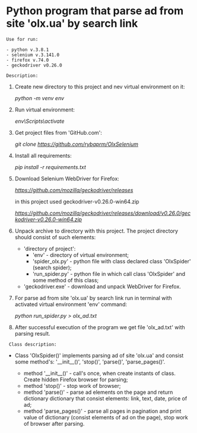 # Python program that parse ad from site 'olx.ua' by search link
`Use for run:`

    - python v.3.8.1
    - selenium v.3.141.0
    - firefox v.74.0
    - geckodriver v0.26.0
 
 `Description:`
 
 1. Create new directory to this project and nev virtual environment on it:
 
    _python -m venv env_
  
 2. Run virtual environment:
  
    _env\Scripts\activate_
  
 3. Get project files from 'GitHub.com':
    
    _git clone https://github.com/rybaprm/OlxSelenium_ 
 
 4. Install all requirements:
 
    _pip install -r requirements.txt_
 
 5. Download Selenium WebDriver for Firefox:
 
    _https://github.com/mozilla/geckodriver/releases_
    
    in this project used geckodriver-v0.26.0-win64.zip
    
    _https://github.com/mozilla/geckodriver/releases/download/v0.26.0/geckodriver-v0.26.0-win64.zip_

 6. Unpack archive to directory with this project. The project directory should
consist of such elements:
    - 'directory of project':
        - 'env'                 - directory of virtual environment;
        - 'spider_olx.py'       - python file with class declared class 'OlxSpider' (search spider);
        - 'run_spider.py'       - python file in which call class 'OlxSpider' and some method of this class;
	- 'geckodriver.exe'	    - download and unpack WebDriver for Firefox.

6. For parse ad from site 'olx.ua' by search link run in terminal with
 activated virtual environment 'env' command:
    
    _python run_spider.py > olx_ad.txt_

7. After successful execution of the program we get file 'olx_ad.txt' with
 parsing result.
 
 
` Class description:`
 
 - Сlass 'OlxSpider()'  implements parsing ad of site 'olx.ua' and consist some
  method's:
'\_\_init__()', 'stop()', 'parse()', 'parse_pages()'.


    - method '\_\_init__()' - call's once, when create instants of class. Create hidden Firefox browser for parsing;
    - method 'stop()'  - stop work of browser;
    - method 'parse()' - parse ad elements on the page and return dictionary dictionary that consist elements: link, text, date, price of ad;
    - method 'parse_pages()' - parse all pages in pagination and print value of dictionary (consist elements of ad on the page), stop work of browser after parsing. 

